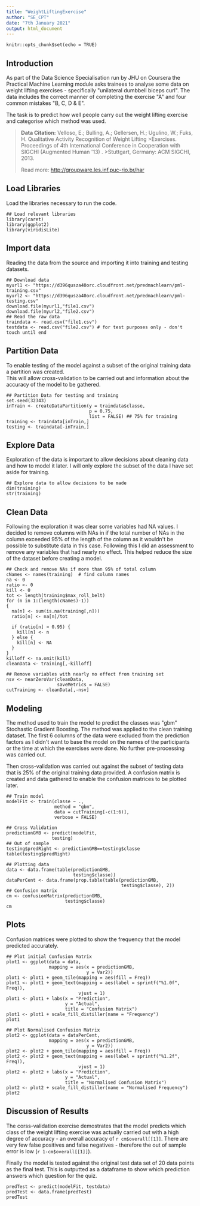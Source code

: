 ```yaml
---
title: "WeightLiftingExercise"
author: "SE_CPT"
date: "7th January 2021"
output: html_document
---
```


```{r setup, include=FALSE}
knitr::opts_chunk$set(echo = TRUE)
```

## Introduction

As part of the Data Science Specialisation run by JHU on Coursera the Practical Machine Learning module asks trainees to analyse some data on weight lifting exercises - specifically "unilateral dumbbell biceps curl".  The data includes the correct manner of completing the exercise "A" and four common mistakes "B, C, D & E".  

The task is to predict how well people carry out the weight lifting exercise and categorise which method was used.

>**Data Citation:**
>Velloso, E.; Bulling, A.; Gellersen, H.; Ugulino, W.; Fuks, H. Qualitative Activity Recognition of Weight Lifting >Exercises. Proceedings of 4th International Conference in Cooperation with SIGCHI (Augmented Human '13) . >Stuttgart, Germany: ACM SIGCHI, 2013.
>
>Read more: http://groupware.les.inf.puc-rio.br/har

## Load Libraries

Load the libraries necessary to run the code.

```{r Load libraries, results = 'hold'}
## Load relevant libraries
library(caret)
library(ggplot2)
library(viridisLite)
```

## Import data

Reading the data from the source and importing it into training and testing datasets.

```{r data, cache = TRUE, results = 'hold'}
## Download data
myurl1 <- "https://d396qusza40orc.cloudfront.net/predmachlearn/pml-training.csv"
myurl2 <- "https://d396qusza40orc.cloudfront.net/predmachlearn/pml-testing.csv"
download.file(myurl1,"file1.csv")
download.file(myurl2,"file2.csv")
## Read the raw data
traindata <- read.csv("file1.csv")
testdata <- read.csv("file2.csv") # for test purposes only - don't touch until end
```

## Partition Data

To enable testing of the model against a subset of the original training data a partition was created.  
This will allow cross-validation to be carried out and information about the accuracy of the model to be gathered.

```{r Partition Data, results = 'hold'}
## Partition Data for testing and training
set.seed(32343)
inTrain <- createDataPartition(y = traindata$classe, 
                               p = 0.75, 
                               list = FALSE) ## 75% for training
training <- traindata[inTrain,]
testing <- traindata[-inTrain,]
```

## Explore Data

Exploration of the data is important to allow decisions about cleaning data and how to model it later.  I will only explore the subset of the data I have set aside for training.

```{r Explore, results = 'hold'}
## Explore data to allow decisions to be made
dim(training)
str(training)
```

## Clean Data

Following the exploration it was clear some variables had NA values.  I decided to remove columns with NAs in if the total number of NAs in the column exceeded 95% of the length of the column as it wouldn't be possible to substitute data in this case.  Following this I did an assessment to remove any variables that had nearly no effect.  This helped reduce the size of the dataset before creating a model.

```{r Clean Data, results = 'hold'}
## Check and remove NAs if more than 95% of total column
cNames <- names(training)  # find column names
na <- 0
ratio <- 0
kill <- 0
tot <- length(training$max_roll_belt)
for (n in 1:(length(cNames)-1)) 
{
  na[n] <- sum(is.na(training[,n]))
  ratio[n] <- na[n]/tot

  if (ratio[n] > 0.95) {
    kill[n] <- n
  } else {
    kill[n] <- NA
  }
}
killoff <- na.omit(kill)
cleanData <- training[,-killoff]

## Remove variables with nearly no effect from training set
nsv <- nearZeroVar(cleanData, 
                   saveMetrics = FALSE)
cutTraining <- cleanData[,-nsv]
```

## Modeling

The method used to train the model to predict the classes was "gbm" Stochastic Gradient Boosting.  The method was applied to the clean training dataset.  The first 6 columns of the data were excluded from the prediction factors as I didn't want to base the model on the names of the participants or the time at which the exercises were done.  No further pre-processing was carried out.

Then cross-validation was carried out against the subset of testing data that is 25% of the original training data provided.  A confusion matrix is created and data gathered to enable the confusion matrices to be plotted later.

```{r Modeling, cache = TRUE, results = 'hold'}
## Train model
modelFit <- train(classe ~ ., 
                  method = "gbm", 
                  data = cutTraining[-c(1:6)],
                  verbose = FALSE)

## Cross Validation
predictionGMB <- predict(modelFit, 
                 testing)
## Out of sample
testing$predRight <- predictionGMB==testing$classe
table(testing$predRight)

## Plotting data
data <- data.frame(table(predictionGMB, 
                         testing$classe))
dataPerCent <- data.frame(prop.table(table(predictionGMB, 
                                           testing$classe), 2))
## Confusion matrix
cm <- confusionMatrix(predictionGMB, 
                      testing$classe)
cm
```

## Plots

Confusion matrices were plotted to show the frequency that the model predicted accurately.

```{r plots, results = 'hold'}
## Plot initial Confusion Matrix
plot1 <- ggplot(data = data,
                mapping = aes(x = predictionGMB,
                              y = Var2)) 
plot1 <- plot1 + geom_tile(mapping = aes(fill = Freq)) 
plot1 <- plot1 + geom_text(mapping = aes(label = sprintf("%1.0f", Freq)),
                           vjust = 1) 
plot1 <- plot1 + labs(x = "Prediction", 
                      y = "Actual", 
                      title = "Confusion Matrix")
plot1 <- plot1 + scale_fill_distiller(name = "Frequency")
plot1

## Plot Normalised Confusion Matrix
plot2 <- ggplot(data = dataPerCent,
                mapping = aes(x = predictionGMB,
                              y = Var2)) 
plot2 <- plot2 + geom_tile(mapping = aes(fill = Freq)) 
plot2 <- plot2 + geom_text(mapping = aes(label = sprintf("%1.2f", Freq)),
                           vjust = 1) 
plot2 <- plot2 + labs(x = "Prediction", 
                      y = "Actual", 
                      title = "Normalised Confusion Matrix")
plot2 <- plot2 + scale_fill_distiller(name = "Normalised Frequency")
plot2
```

## Discussion of Results

The corss-validation exercise demostrates that the model predicts which class of the weight lifting exercise was actually carried out with a high degree of accuracy - an overall accuracy of `r cm$overall[[1]]`.  There are very few false positives and false negatives - therefore the out of sample error is low (`r 1-cm$overall[[1]]`).

Finally the model is tested against the original test data set of 20 data points as the final test.  This is outputted as a dataframe to show which prediction answers which question for the quiz.

```{r Test, results = 'hold'}
predTest <- predict(modelFit, testdata)
predTest <- data.frame(predTest)
predTest
```